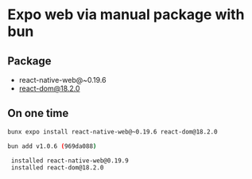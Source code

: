 # Expo web via manual package with bun

## Package

- react-native-web@~0.19.6
- react-dom@18.2.0

## On one time

```bash
bunx expo install react-native-web@~0.19.6 react-dom@18.2.0
```

```bash
bun add v1.0.6 (969da088)

 installed react-native-web@0.19.9
 installed react-dom@18.2.0
```